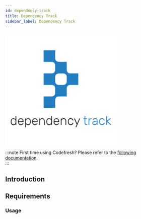 ```yaml
---
id: dependency-track
title: Dependency Track
sidebar_label: Dependency Track
---
```


<div style={{textAlign: 'center'}}>

![img](../../static/img/dependency-track.png)

</div>

:::note
First time using Codefresh? Please refer to the [following documentation](https://docs.dependencytrack.org/).  
:::

## Introduction

## Requirements

### Usage


